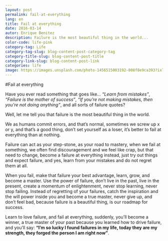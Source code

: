 ```yaml
---
layout: post
permalink: fail-at-everything
lang: en
title: Fail at everything
date: 2016-03-14
autor: Enrique Benitez
description: Failure is the most beautiful thing in the world...
color-code: life-pink
category-tag: Life
category-tag-slug: blog-content-post-category-tag
category-title-slug: blog-content-post-title
category-link-slug: blog-content-post-link
categories: life
image: https://images.unsplash.com/photo-1456515003192-808f8e9ca393?ixlib=rb-0.3.5&q=80&fm=jpg&crop=entropy&s=1e75f07c23b1acd8bd3b6e2a88f2487e
---
```

#Fail at everything

Have you ever read something that goes like… *“Learn from mistakes”*, *“Failure is the mother of success”*, *“If you’re not making mistakes, then you’re not doing anything”*, and all sorts of failure quotes?

Well, let me tell you that failure is the most beautiful thing in the world.

We as humans commit errors, and that’s normal, sometimes we screw up x or y, and that’s a good thing, don’t set yourself as a loser, it’s better to fail at everything than at nothing.

Failure can act as your step-stone, as your road to mastery, when we fail at something, we often find discouragement and we feel like crap, but that need to change, become a failure at everything instead, just try out things and expect failure, and yes, learn from your mistakes and do not regret them at all.

When you fail, make that failure your best advantage, learn, grow, and become a master. Use the power of failure, don’t live in the past, live in the present, create a momentum of enlightenment, never stop learning, never stop failing.
Instead of regretting of your failures, catch the inspiration and the will power inside you and become a true master, never give up, and don’t feel bad, because failure is a beautiful thing, is our roadmap for success.

Learn to love failure, and fail at everything, suddenly, you’ll become a winner, a true master of your past because you learned how to drive failure, and you’ll say: **“I’m so lucky I found failures in my life, today they are my strength, they forged the person I am right now”**.
